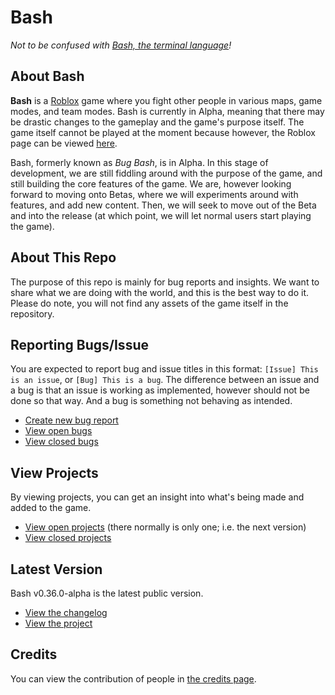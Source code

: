 # Bash
*Not to be confused with [Bash, the terminal language](https://www.gnu.org/software/bash/)!*

## About Bash
**Bash** is a [Roblox](https://www.roblox.com/) game where you fight other people in various maps, game modes, and team modes. Bash is currently in Alpha, meaning that there may be drastic changes to the gameplay and the game's purpose itself. The game itself cannot be played at the moment because however, the Roblox page can be viewed [here](https://www.roblox.com/games/5366020282/).

Bash, formerly known as *Bug Bash*, is in Alpha. In this stage of development, we are still fiddling around with the purpose of the game, and still building the core features of the game. We are, however looking forward to moving onto Betas, where we will experiments around with features, and add new content. Then, we will seek to move out of the Beta and into the release (at which point, we will let normal users start playing the game).

## About This Repo
The purpose of this repo is mainly for bug reports and insights. We want to share what we are doing with the world, and this is the best way to do it. Please do note, you will not find any assets of the game itself in the repository.

## Reporting Bugs/Issue
You are expected to report bug and issue titles in this format: `[Issue] This is an issue`, or `[Bug] This is a bug`. The difference between an issue and a bug is that an issue is working as implemented, however should not be done so that way. And a bug is something not behaving as intended.
- [Create new bug report](https://github.com/CoolAbhi1290/Bash/issues/new/choose)
- [View open bugs](https://github.com/CoolAbhi1290/Bash/issues?q=is%3Aopen+is%3Aissue)
- [View closed bugs](https://github.com/CoolAbhi1290/Bash/issues?q=is%3Aissue+is%3Aclosed)

## View Projects
By viewing projects, you can get an insight into what's being made and added to the game.
- [View open projects](https://github.com/CoolAbhi1290/Bash/projects?query=is%3Aopen) (there normally is only one; i.e. the next version)
- [View closed projects](https://github.com/CoolAbhi1290/Bash/projects?query=is%3Aclosed)

## Latest Version
Bash v0.36.0-alpha is the latest public version.
- [View the changelog](https://github.com/CoolAbhi1290/Bash/blob/master/changelogs/0.36.0.md)
- [View the project](https://github.com/CoolAbhi1290/Bash/projects/4)

## Credits
You can view the contribution of people in [the credits page](https://github.com/CoolAbhi1290/Bash/blob/master/CREDITS.md).
